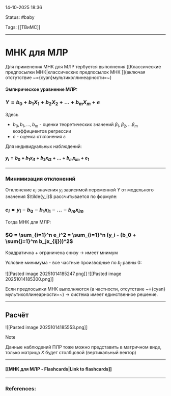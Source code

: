 
14-10-2025 18:36

Status: #baby 

Tags: [[ТВиМС]]

---
# МНК для МЛР

Для применения МНК для МЛР тербуется выполнения [[Классические предпосылки МНК|классических предпосылок МНК ]](включая отстутствие ~={cyan}мультиколлинеарности=~)

#### Эмпирическое уравнение МЛР:

### $Y = b_0 + b_1X_1 + b_2X_2 + \dots + b_mX_m + e$

Здесь
- $b_0, b_1, \dots, b_m$ - оценки теоретических значений $\beta_1, \beta_2, \dots \beta_m$ коэффициентов регрессии
- $e$ - оценка отклонения $\varepsilon$

Для индивидуальных наблюдений:

#### $y_i = b_0 + b_1x_{i1} + b_2x_{i2} + \dots + b_mx_{im} + e_1$

---

### Минимизация отклонений

Отклонение $e_i$ значения $y_i$ зависимой переменной $Y$ от модельного значения $\tilde{y_i}$ рассчитывается по формуле:
### $e_i = y_i - b_0 - b_1x_{i1} - \dots - b_mx_{im}$

Тогда МНК для МЛР:

### $Q = \sum_{i=1}^n e_i^2 = \sum_{i=1}^n (y_i - (b_0 + \sum{j=1}^m b_jx_{ij}))^2$

Квадратична + ограничена снизу -> имеет мнимум

Условие минимума - все частные производные по $b_j$ равны 0:

![[Pasted image 20251014185247.png]]
![[Pasted image 20251014185300.png]]

Если предпосылки МНК выполняются (в частности, отсутствие ~={cyan}мультиколлинеарности=~) -> система имеет единственное решение.


---

## Расчёт

![[Pasted image 20251014185553.png]]

> [!note] 
> Данные наблюдений ПЛР тоже можно представить в матричном виде, только матрица $X$ будет столбцовой (вертикальный вектор) 



----
#### [[МНК для МЛР - Flashcards|Link to flashcards]]



---
### References:

